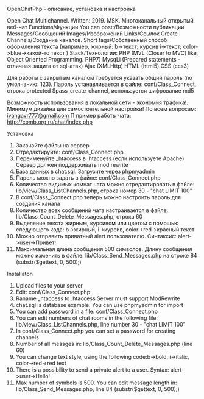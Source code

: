 OpenChatPhp - описание, установка и настройка

Open Chat Multichannel. Written: 2019. MSK. Многоканальный открытый веб-чат
Functions/Функции
You can post:/Возможности публикации
Messages/Сообщений
Images/Изображений
Links/Ссылок
Create Channels/Создание каналов.
Short tags/Собственный способ оформления текста (например, жирный: b->текст; курсив i->текст; color->blue->какой-то текст )
Stack/Технологии:
PHP (MVL (Closer to MVC) like, Object Oriented Programming. PHP7)
MysqLi (Prepared statements - отличная защита от sql-атак)
Ajax (XMLHttp)
HTML (html5)
CSS (ccs3)

Для работы с закрытым каналом требуется указать общий пароль (по умолчанию: 123).
Пароль устанавливается в файле: conf/Class_Connect, строка protected $pass_create_channel, используется шифрование  md5

Возможность использования в локальной сети - экономия трафика!. Минимум дизайна для самостоятельной настройки!
По всем вопросам:
ivangavr777@gmail.com П
пример работы чата: http://comb.org.ru/chat/index.php


Установка
1) Закачайте файлы на сервер
2) Отредактируйте: conf/Class_Connect.php
3) Переименуйте _htaccess в .htaccess (если используете Apache)
Сервер должен поддерживать mod rewrite
4) База данных в chat.sql. Загрузите через phpmyadmin
5) Пароль можно задать в файле: conf/Class_Connect.php
6) Количество видимых комнат чата можно отредактировать в файле: lib/view/Class_ListChannels.php, строка номер 30 - "chat LIMIT 100"
7) В conf/Class_Connect.php теперь можно настроить пароль для создания канала
8) Количество всех сообщений чата настраивается
в файле: lib/Class_Count_Delete_Messages.php, строка 60
9) Выделение текста жирным, курсивом или цветом
с помощью следующего кода: b->жирный, i->курсив,
color->red->красный текст
10) Можно отправить приватный alert пользователю.
Синтаксис: alert->user->Привет!
11) Максимальная длина сообщения 500 символов. Длину сообщения
можно изменить в файле: lib/Class_Send_Messages.php на строке 84
(substr($gettext, 0, 500);)

Installaton
1) Upload files to your server
2) Edit: conf/Class_Connect.php
3) Raname _htaccess to .htaccess
Server must support ModRewrite
4) chat.sql is database example. You can use phpmyadmin for import
5) You can add password in a file: conf/Class_Connect.php
6) You can edit numbers of chat rooms in the following file: lib/view/Class_ListChannels.php, line number 30 - "chat LIMIT 100"
7) In conf/Class_Connect.php you can set a password for creating channels
8) Number of all messges in: lib/Class_Count_Delete_Messages.php (line 60)
9) You can change text style, using the following code:b->bold, i->italic,
color->red->red text
10) There is a possibility to send a private alert to a user. Syntax: alert->user->Hello!
11) Max number of symbols is 500.
You can edit message length in: lib/Class_Send_Messages.php, line 84 (substr($gettext, 0, 500);)
